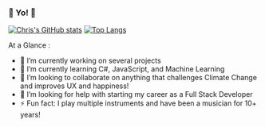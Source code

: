 ### 👋 Yo! 👋
[![Chris's GitHub stats](https://github-readme-stats.vercel.app/api?username=ccpaco)](https://github.com/anuraghazra/github-readme-stats)
[![Top Langs](https://github-readme-stats.vercel.app/api/top-langs/?username=ccpaco)](https://github.com/anuraghazra/github-readme-stats)


<!--
**ccpaco/ccpaco** is a ✨ _special_ ✨ repository because its `README.md` (this file) appears on your GitHub profile.
-->

At a Glance : 
- 🔭 I’m currently working on several projects  
- 🌱 I’m currently learning C#, JavaScript, and Machine Learning
- 👯 I’m looking to collaborate on anything that challenges Climate Change and improves UX and happiness!
- 🤔 I’m looking for help with starting my career as a Full Stack Developer
- ⚡ Fun fact: I play multiple instruments and have been a musician for 10+ years!


